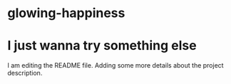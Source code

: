 # glowing-happiness
I just wanna try something else
===============================

I am editing the README file. Adding some more details about the project description.

